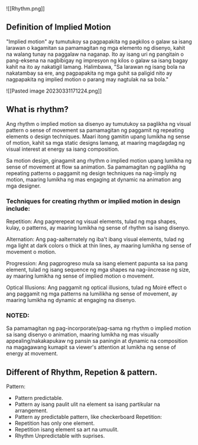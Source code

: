![[Rhythm.png]]

## Definition of Implied Motion

"Implied motion" ay tumutukoy sa pagpapakita ng pagkilos o galaw sa isang larawan o kagamitan sa pamamagitan ng mga elemento ng disenyo, kahit na walang tunay na paggalaw na naganap. Ito ay isang uri ng pangitain o pang-eksena na nagbibigay ng impresyon ng kilos o galaw sa isang bagay kahit na ito ay nakatigil lamang. Halimbawa, "Sa larawan ng isang bola na nakatambay sa ere, ang pagpapakita ng mga guhit sa paligid nito ay nagpapakita ng implied motion o parang may nagtulak na sa bola."

![[Pasted image 20230331171224.png]]


## What is rhythm?

Ang rhythm o implied motion sa disenyo ay tumutukoy sa paglikha ng visual pattern o sense of movement sa pamamagitan ng paggamit ng repeating elements o design techniques. Maari itong gamitin upang lumikha ng sense of motion, kahit sa mga static designs lamang, at maaring magdagdag ng visual interest at energy sa isang composition.

Sa motion design, ginagamit ang rhythm o implied motion upang lumikha ng sense of movement at flow sa animation. Sa pamamagitan ng paglikha ng repeating patterns o paggamit ng design techniques na nag-iimply ng motion, maaring lumikha ng mas engaging at dynamic na animation ang mga designer.


### Techniques for creating rhythm or implied motion in design include:

Repetition: Ang pagrerepeat ng visual elements, tulad ng mga shapes, kulay, o patterns, ay maaring lumikha ng sense of rhythm sa isang disenyo.

Alternation: Ang pag-aalternately ng iba't ibang visual elements, tulad ng mga light at dark colors o thick at thin lines, ay maaring lumikha ng sense of movement o motion.

Progression: Ang pagprogreso mula sa isang element papunta sa isa pang element, tulad ng isang sequence ng mga shapes na nag-iincrease ng size, ay maaring lumikha ng sense of implied motion o movement.

Optical Illusions: Ang paggamit ng optical illusions, tulad ng Moiré effect o ang paggamit ng mga patterns na lumilikha ng sense of movement, ay maaring lumikha ng dynamic at engaging na disenyo.


### NOTED:
Sa pamamagitan ng pag-incorporate/pag-sama ng rhythm o implied motion sa isang disenyo o animation, maaring lumikha ng mas visually appealing/nakakapukaw ng pansin sa paningin at dynamic na composition na magagawang kumapit sa viewer's attention at lumikha ng sense of energy at movement. 



## Different of Rhythm, Repetion & pattern.
Pattern:
* Pattern predictable.
* Pattern ay isang paulit ulit na element sa isang partikular na arrangement.
* Pattern ay predictable pattern, like checkerboard
Repetition: 
* Repetition has only one element.
* Repetition isang element sa art na umuulit.
* Rhythm Unpredictable with suprises.

